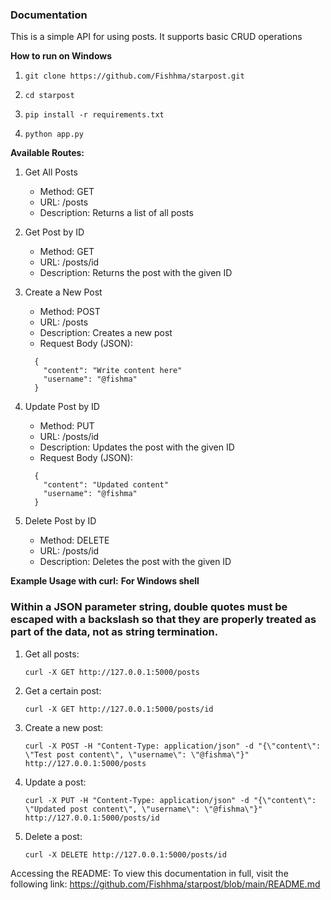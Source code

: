 ### Documentation


This is a simple API for using posts. It supports basic CRUD operations


**How to run on Windows**
	
										
1. ```
   git clone https://github.com/Fishhma/starpost.git
   ```
   
2. ```
   cd starpost
   ```

3. ```
   pip install -r requirements.txt
   ```

4. ```
   python app.py
   ```


		
**Available Routes:**

1. Get All Posts
   - Method: GET
   - URL: /posts
   - Description: Returns a list of all posts

2. Get Post by ID
   - Method: GET
   - URL: /posts/id
   - Description: Returns the post with the given ID

3. Create a New Post
   - Method: POST
   - URL: /posts
   - Description: Creates a new post
   - Request Body (JSON):
   ```
     {
       "content": "Write content here"
       "username": "@fishma"
     }
   ```

4. Update Post by ID
   - Method: PUT
   - URL: /posts/id
   - Description: Updates the post with the given ID
   - Request Body (JSON):
   ```
     {
       "content": "Updated content"
       "username": "@fishma"
     }
   ```

5. Delete Post by ID
   - Method: DELETE
   - URL: /posts/id
   - Description: Deletes the post with the given ID



**Example Usage with curl:**
   **For Windows shell**

### Within a JSON parameter string, double quotes must be escaped with a backslash so that they are properly treated as part of the data, not as string termination.  

1. Get all posts:
   ```
   curl -X GET http://127.0.0.1:5000/posts
   ```

2. Get a certain post:
   ```
   curl -X GET http://127.0.0.1:5000/posts/id
   ```

3. Create a new post:
   ```
   curl -X POST -H "Content-Type: application/json" -d "{\"content\": \"Test post content\", \"username\": \"@fishma\"}" http://127.0.0.1:5000/posts
   ```

4. Update a post:
   ```
   curl -X PUT -H "Content-Type: application/json" -d "{\"content\": \"Updated post content\", \"username\": \"@fishma\"}" http://127.0.0.1:5000/posts/id
   ```

5. Delete a post:
   ```
   curl -X DELETE http://127.0.0.1:5000/posts/id
   ```



Accessing the README:
To view this documentation in full, visit the following link: 
https://github.com/Fishhma/starpost/blob/main/README.md
